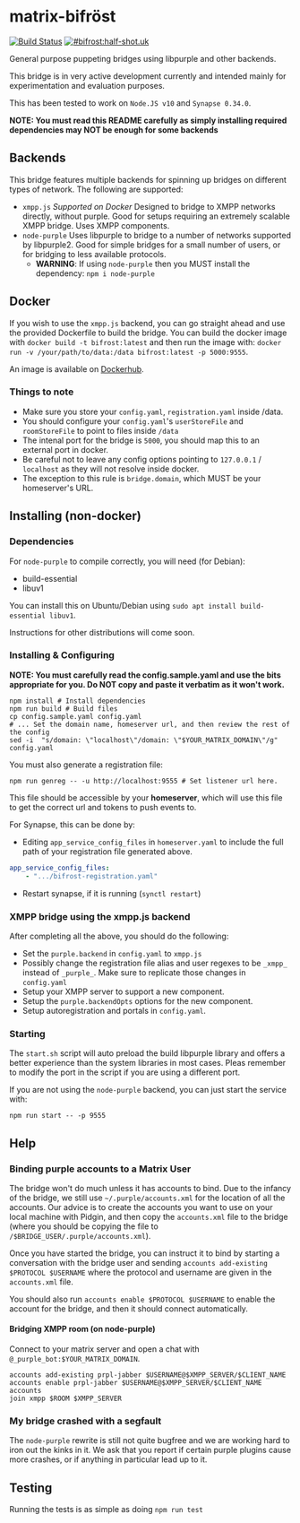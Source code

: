 # matrix-bifröst

[![Build Status](https://travis-ci.org/matrix-org/matrix-bifrost.svg?branch=master)](https://travis-ci.org/matrix-org/matrix-bifrost)
[![#bifrost:half-shot.uk](https://img.shields.io/badge/bifrost%3Ahalf--shot.uk-lightgrey.svg)](https://matrix.to/#/#bifrost:half-shot.uk)

General purpose puppeting bridges using libpurple and other backends.

This bridge is in very active development currently and intended mainly for experimentation and evaluation purposes.

This has been tested to work on `Node.JS v10` and `Synapse 0.34.0`.

**NOTE: You must read this README carefully as simply installing required dependencies may NOT be enough for some backends**

## Backends

This bridge features multiple backends for spinning up bridges on different types of network.
The following are supported:
* `xmpp.js` *Supported on Docker*
    Designed to bridge to XMPP networks directly, without purple. Good for setups requiring an extremely scalable XMPP bridge. Uses XMPP components.
* `node-purple`
    Uses libpurple to bridge to a number of networks supported by libpurple2. Good for simple bridges for a small number of users, or for bridging to less available protocols.
    * **WARNING**: If using `node-purple` then you MUST install the dependency: `npm i node-purple`

## Docker

If you wish to use the `xmpp.js` backend, you can go straight ahead and use the provided Dockerfile
to build the bridge. You can build the docker image with `docker build -t bifrost:latest` and then
run the image with: `docker run -v /your/path/to/data:/data bifrost:latest -p 5000:9555`.

An image is available on [Dockerhub](https://hub.docker.com/r/matrixdotorg/matrix-bifrost).

### Things to note

- Make sure you store your `config.yaml`, `registration.yaml` inside /data.
- You should configure your `config.yaml`'s `userStoreFile` and `roomStoreFile` to point to files inside `/data`
- The intenal port for the bridge is `5000`, you should map this to an external port in docker.
- Be careful not to leave any config options pointing to `127.0.0.1` / `localhost` as they will not resolve inside docker.
 - The exception to this rule is `bridge.domain`, which MUST be your homeserver's URL.

## Installing (non-docker)

### Dependencies

For `node-purple` to compile correctly, you will need (for Debian):

* build-essential
* libuv1

You can install this on Ubuntu/Debian using `sudo apt install build-essential libuv1`.

Instructions for other distributions will come soon.

### Installing & Configuring

**NOTE: You must carefully read the config.sample.yaml and use the bits appropriate for you. Do NOT copy and paste it verbatim as it won't work.**

```shell
npm install # Install dependencies
npm run build # Build files
cp config.sample.yaml config.yaml
# ... Set the domain name, homeserver url, and then review the rest of the config
sed -i  "s/domain: \"localhost\"/domain: \"$YOUR_MATRIX_DOMAIN\"/g" config.yaml
```

You must also generate a registration file:

```shell
npm run genreg -- -u http://localhost:9555 # Set listener url here.
```

This file should be accessible by your **homeserver**, which will use this file to get the correct url and tokens to push events to.

For Synapse, this can be done by:

* Editing `app_service_config_files` in `homeserver.yaml` to include the full path of your registration file generated above.

```yaml
app_service_config_files: 
    - ".../bifrost-registration.yaml"
```

* Restart synapse, if it is running (`synctl restart`)


### XMPP bridge using the xmpp.js backend

After completing all the above, you should do the following:
* Set the `purple.backend` in `config.yaml` to `xmpp.js`
* Possibly change the registration file alias and user regexes
  to be `_xmpp_` instead of `_purple_`. Make sure to replicate those
  changes in `config.yaml`
* Setup your XMPP server to support a new component.
* Setup the `purple.backendOpts` options for the new component.
* Setup autoregistration and portals in `config.yaml`.

### Starting

The `start.sh` script will auto preload the build libpurple library and offers a better experience than the system libraries in most cases. Pleas remember to modify the port in the script if you are using a different port.

If you are not using the `node-purple` backend, you can just start the service with:

```shell
npm run start -- -p 9555
```

## Help

### Binding purple accounts to a Matrix User

The bridge won't do much unless it has accounts to bind. Due to the infancy of the bridge, we still use `~/.purple/accounts.xml`
for the location of all the accounts. Our advice is to create the accounts you want to use on your local machine with Pidgin, and
then copy the `accounts.xml` file to the bridge (where you should be copying the file to `/$BRIDGE_USER/.purple/accounts.xml`).

Once you have started the bridge, you can instruct it to bind by starting a conversation with the bridge user and
sending `accounts add-existing $PROTOCOL $USERNAME` where the protocol and username are given in the `accounts.xml` file.

You should also run `accounts enable $PROTOCOL $USERNAME` to enable the account for the bridge, and then it should connect automatically.

#### Bridging XMPP room (on node-purple)

Connect to your matrix server and open a chat with `@_purple_bot:$YOUR_MATRIX_DOMAIN`.
```
accounts add-existing prpl-jabber $USERNAME@$XMPP_SERVER/$CLIENT_NAME
accounts enable prpl-jabber $USERNAME@$XMPP_SERVER/$CLIENT_NAME
accounts
join xmpp $ROOM $XMPP_SERVER
```

### My bridge crashed with a segfault

The `node-purple` rewrite is still not quite bugfree and we are working hard to iron out the kinks in it. We ask that you report
if certain purple plugins cause more crashes, or if anything in particular lead up to it.


## Testing

Running the tests is as simple as doing `npm run test`
